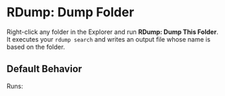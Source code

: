 # RDump: Dump Folder

Right-click any folder in the Explorer and run **RDump: Dump This Folder**.  
It executes your `rdump search` and writes an output file whose name is based on the folder.

## Default Behavior

Runs:

